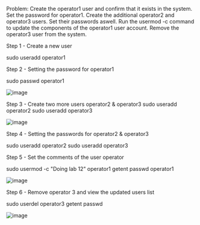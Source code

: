 Problem: Create the operator1 user and confirm that it exists in the system. Set the password for operator1. Create the additional operator2 and operator3 users. Set their passwords aswell. Run the usermod -c command to update the components of the operator1 user account. Remove the operator3 user from the system.

Step 1 - Create a new user

sudo useradd operator1

Step 2 - Setting the password for operator1

sudo passwd operator1

![image](https://github.com/user-attachments/assets/c550999f-aed1-4001-be59-d7a3a626ebb5)


Step 3 - Create two more users operator2 & operator3
sudo useradd operator2
sudo useradd operator3

![image](https://github.com/user-attachments/assets/02aee1ea-8115-4ca6-89bc-bab2fa385474)

Step 4 - Setting the passwords for operator2 & operator3

sudo useradd operator2
sudo useradd operator3

Step 5 - Set the comments of the user operator 

sudo usermod -c "Doing lab 12" operator1
getent passwd operator1

![image](https://github.com/user-attachments/assets/4b7d4d7b-8e43-4185-9bb7-6ef7b81ccc82)

Step 6 - Remove operator 3 and view the updated users list

sudo userdel operator3
getent passwd

![image](https://github.com/user-attachments/assets/e831847f-55f4-4d30-8660-167d230a31c8)


